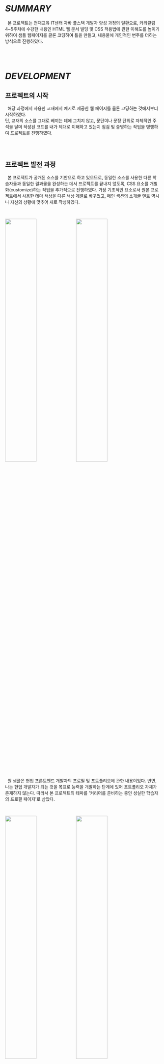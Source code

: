 # *SUMMARY*
<p>
  &nbsp; 본 프로젝트는 천재교육 IT센터 자바 풀스택 개발자 양성 과정의 일환으로, 커리큘럼 4~5주차에 수강한 내용인 HTML 웹 문서 빌딩 및 CSS 적용법에 관한 이해도를 높이기 위하여 샘플 웹페이지를 클론 코딩하여 틀을 만들고, 내용물에 개인적인 변주를 더하는 방식으로 진행하였다.
</p>  
<br><br>


# *DEVELOPMENT*

## 프로젝트의 시작
<p>
  &nbsp; 해당 과정에서 사용한 교재에서 예시로 제공한 웹 페이지를 클론 코딩하는 것에서부터 시작하였다.<br>  
단, 교재의 소스를 그대로 베끼는 데에 그치지 않고, 문단이나 문장 단위로 자체적인 주석을 달며 작성된 코드를 내가 제대로 이해하고 있는지 점검 및 증명하는 작업을 병행하여 프로젝트를 진행하였다.
</p>
<br><br>


## 프로젝트 발전 과정
<p>
&nbsp; 본 프로젝트가 공개된 소스를 기반으로 하고 있으므로, 동일한 소스를 사용한 다른 학습자들과 동일한 결과물을 완성하는 데서 프로젝트를 끝내지 않도록, CSS 요소를 개별화(customize)하는 작업을 추가적으로 진행하였다. 가장 기초적인 요소로서 원본 프로젝트에서 사용한 테마 색상을 다른 색상 계열로 바꾸었고, 메인 섹션의 소개글 멘트 역시 나 자신의 상황에 맞추어 새로 작성하였다.
</p>
<br>
<p>
  <img src="https://github.com/Lzynee/web_project/assets/145524819/41c5795d-fa9f-4504-a1e9-a9ba7377c793" width=45%>
  <img src="https://github.com/Lzynee/web_project/assets/145524819/d8d8c816-ef34-4e1a-90dd-1e3e1c67e057" width=45%>
</p>
<br><br>


<p>
  &nbsp; 원 샘플은 현업 프론트엔드 개발자의 프로필 및 포트폴리오에 관한 내용이었다. 반면, 나는 현업 개발자가 되는 것을 목표로 능력을 개발하는 단계에 있어 포트폴리오 자체가 존재하지 않는다. 따라서 본 프로젝트의 테마를 '커리어를 준비하는 중인 성실한 학습자의 프로필 페이지'로 삼았다. 

</p>
<br>
<p>
  <img src="https://github.com/Lzynee/web_project/assets/145524819/10b546a2-481d-4ae4-abd5-dbd36ce09b98" width=45%>
  <img src="https://github.com/Lzynee/web_project/assets/145524819/8e6a57fa-d523-4271-8670-78ac6f6c834a" width=45%>
</p>
<br><br>


<p>
  &nbsp; 이에 맞추어 샘플 프로젝트에서 개발자가 다룰 수 있는 기술을 제시한 파트를 현재 중점적으로 개발하고 있는 기술 역량에 대한 파트로 바꾸었다. html 파일을 열었을 때 보이는 각 섹션의 이름과, html 코드 내의 일부 아이디 명을 변경한 내용에 따라 수정하였다. 또한 메인 섹션의 배경 이미지와 프로필 섹션의 이미지를 선정한 테마와 더 어울리는 것으로 교체하였다.
</p>
<br>
<p>
  <img src="https://github.com/Lzynee/web_project/assets/145524819/80b1b3e3-3614-4a8f-88f8-be14c3b47f44" width=45%>
  <img src="https://github.com/Lzynee/web_project/assets/145524819/df8140ad-cc8f-4fbe-a385-8343a6c3f2d3" width=45%>
</p>
<br><br>


## 향후 업데이트 계획 및 목표

### ***샘플 프로젝트 수준*** :

- 미디어 쿼리를 사용하여 반응형 코드를 적용하는 단계는 페이지에 구현하지 못했다. 미디어 쿼리에 관해 더 학습하고, 적당한 기준 해상도를 선정하여 다양한 기기 환경에서 만족할 수 있는 UX를 제공하도록 차후 수정해야 할 것이다.
- 자바스크립트 파일과 연결하여 동적으로 화면을 조작할 수 있는 단계에 다다르지 못했다. 자바스크립트 코드에 대한 이해를 높여 실제로 동작하는 페이지를 구현하는 것을 최종 목표로 삼는다.

### ***개별화 작업 수준* :**

- 포트폴리오 파트를 현재 역량, 강점이나 관심 분야에 관한 파트로 대체한다.
- 본 교육과정을 진행하는 동안, 혹은 수료 후 개발한 역량과 포트폴리오를 기반으로 나만의 포트폴리오 파트를 새롭게 추가한다.
- 내가 구현하고 싶은 개인 페이지의 구조와 내용을 스스로 고안하고, 그에 따라 각 섹션 또는 섹션 내부 요소들을 재배치하는 등, 샘플 프로젝트의 틀로부터 차별화된 결과물을 완성한다.
<br><br>


# *REFERENCE*

- 사용 교재: 김기수. 『코딩 자율학습 HTML+CSS+자바스크립트』. 길벗. 2022.
- 원본 프로젝트 소스: http://github.com/gilbutITbook/080313
- 이미지 파일 출처: https://unsplash.com/ko
